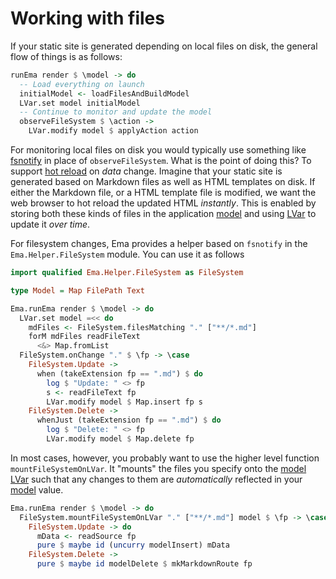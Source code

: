 # Working with files

If your static site is generated depending on local files on disk, the general flow of things is as follows:

```haskell
runEma render $ \model -> do
  -- Load everything on launch
  initialModel <- loadFilesAndBuildModel
  LVar.set model initialModel
  -- Continue to monitor and update the model
  observeFileSystem $ \action -> 
    LVar.modify model $ applyAction action
```

For monitoring local files on disk you would typically use something like [fsnotify](https://hackage.haskell.org/package/fsnotify) in place of `observeFileSystem`. What is the point of doing this? To support [hot reload](concepts/hot-reload.md) on _data_ change. Imagine that your static site is generated based on Markdown files as well as HTML templates on disk. If either the Markdown file, or a HTML template file is modified, we want the web browser to hot reload the updated HTML *instantly*. This is enabled by storing both these kinds of files in the application [model](guide/model.md) and using [LVar](concepts/lvar.md) to update it *over time*.

For filesystem changes, Ema provides a helper based on `fsnotify` in the `Ema.Helper.FileSystem` module. You can use it as follows

```haskell
import qualified Ema.Helper.FileSystem as FileSystem

type Model = Map FilePath Text

Ema.runEma render $ \model -> do
  LVar.set model =<< do
    mdFiles <- FileSystem.filesMatching "." ["**/*.md"]
    forM mdFiles readFileText
      <&> Map.fromList 
  FileSystem.onChange "." $ \fp -> \case
    FileSystem.Update ->
      when (takeExtension fp == ".md") $ do
        log $ "Update: " <> fp 
        s <- readFileText fp
        LVar.modify model $ Map.insert fp s
    FileSystem.Delete ->
      whenJust (takeExtension fp == ".md") $ do
        log $ "Delete: " <> fp
        LVar.modify model $ Map.delete fp
```

In most cases, however, you probably want to use the higher level function `mountFileSystemOnLVar`. It "mounts" the files you specify onto the [model LVar](concepts/lvar.md) such that any changes to them are *automatically* reflected in your [model](guide/model.md) value.

```haskell
Ema.runEma render $ \model -> do
  FileSystem.mountFileSystemOnLVar "." ["**/*.md"] model $ \fp -> \case
    FileSystem.Update -> do
      mData <- readSource fp
      pure $ maybe id (uncurry modelInsert) mData
    FileSystem.Delete ->
      pure $ maybe id modelDelete $ mkMarkdownRoute fp
```